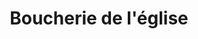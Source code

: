 ---
title: "Boucherie de l'église"
url: /crevecoeur-le-grand/boucherie-de-leglise/
shop: boucherie
---